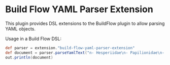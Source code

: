 # Build Flow YAML Parser Extension

This plugin provides DSL extensions to the BuildFlow plugin to allow parsing YAML objects.

Usage in a Build Flow DSL:

```groovy
def parser = extension."build-flow-yaml-parser-extension"
def document = parser.parseYamlText("n- Hesperiidae\n- Papilionidae\n- Apatelodidae\n- Epiplemidae")
out.println(document) 
```
